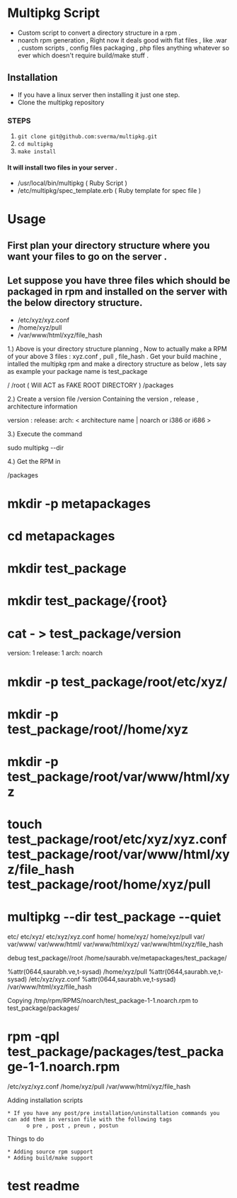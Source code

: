 # Multipkg Script
* Custom script to convert a directory structure in a rpm .
* noarch rpm generation , Right now it deals good with flat files , like .war , custom scripts , config files packaging , php files anything whatever so ever which doesn't require build/make stuff .

## Installation
* If you have a linux server then installing it just one step.
* Clone the multipkg repository

### STEPS 
1. `git clone git@github.com:sverma/multipkg.git`
2. `cd multipkg`
3. `make install`

#### It will install two files in your server .
* /usr/local/bin/multipkg ( Ruby Script )
* /etc/multipkg/spec_template.erb ( Ruby template for spec file )

# Usage
## First plan your directory structure where you want your files to go on the server .
## Let suppose you have three files which should be packaged in rpm and installed on the server with the below directory structure.
* /etc/xyz/xyz.conf
* /home/xyz/pull
* /var/www/html/xyz/file_hash

1.) Above is your directory structure planning , Now to actually make a RPM of your above 3 files : xyz.conf , pull , file_hash . Get your build machine , intalled the multipkg rpm and make a directory structure as below , lets say as example your package name is test_package

<package name>/
<package name>/root ( Will ACT as FAKE ROOT DIRECTORY )
<package name>/packages

2.) Create a version file <package name>/version Containing the version , release , architecture information

version : <version number>
release: <release name>
arch: < architecture name | noarch or i386 or i686 >

3.) Execute the command

sudo multipkg --dir <package name>

4.) Get the RPM in

<package name>/packages

# mkdir -p metapackages
# cd metapackages 
# mkdir test_package
# mkdir test_package/{root} 
# cat - > test_package/version
version: 1
release: 1 
arch: noarch
# mkdir -p  test_package/root/etc/xyz/
# mkdir -p test_package/root//home/xyz
# mkdir -p test_package/root/var/www/html/xyz
# touch test_package/root/etc/xyz/xyz.conf test_package/root/var/www/html/xyz/file_hash test_package/root/home/xyz/pull 
# multipkg --dir test_package --quiet 
etc/
etc/xyz/
etc/xyz/xyz.conf
home/
home/xyz/
home/xyz/pull
var/
var/www/
var/www/html/
var/www/html/xyz/
var/www/html/xyz/file_hash


 debug test_package//root /home/saurabh.ve/metapackages/test_package/  

 
%attr(0644,saurabh.ve,t-sysad)  /home/xyz/pull
%attr(0644,saurabh.ve,t-sysad)  /etc/xyz/xyz.conf
%attr(0644,saurabh.ve,t-sysad)  /var/www/html/xyz/file_hash

 Copying /tmp/rpm/RPMS/noarch/test_package-1-1.noarch.rpm  to test_package/packages/ 

# rpm -qpl test_package/packages/test_package-1-1.noarch.rpm 
/etc/xyz/xyz.conf
/home/xyz/pull
/var/www/html/xyz/file_hash

Adding installation scripts

    * If you have any post/pre installation/uninstallation commands you can add them in version file with the following tags
          o pre , post , preun , postun

Things to do

    * Adding source rpm support
    * Adding build/make support

# test readme
